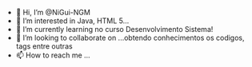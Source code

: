 - 👋 Hi, I’m @NiGui-NGM
- 👀 I’m interested in  Java, HTML 5...
- 🌱 I’m currently learning  no curso Desenvolvimento Sistema!
- 💞️ I’m looking to collaborate on ...obtendo conhecimentos os codigos, tags entre outras
- 📫 How to reach me ...

<!---
NiGui-NGM/NiGui-NGM is a ✨ special ✨ repository because its `README.md` (this file) appears on your GitHub profile.
You can click the Preview link to take a look at your changes.
--->
